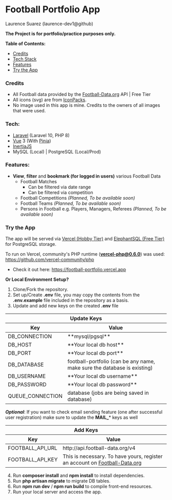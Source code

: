# Football Portfolio App
Laurence Suarez (laurence-dev1@github)

**The Project is for portfolio/practice purposes only.**

**Table of Contents:**
* [Credits](#credits)
* [Tech Stack](#techstack)
* [Features](#features)
* [Try the App](#try)

<a id="credits"></a>
### Credits
* All Football data provided by the [Football-Data.org](https://www.football-data.org/) API | Free Tier
* All icons (svg) are from [IconPacks](https://www.iconpacks.net/).
* No image used in this app is mine. Credits to the owners of all images that were used.

<a id="techstack"></a>
### Tech:
* [Laravel](https://laravel.com/) (Laravel 10, PHP 8)
* [Vue](https://vuejs.org/) 3 (With [Pinia](https://pinia.vuejs.org/))
* [InertiaJS](https://inertiajs.com/)
* MySQL (Local) | PostgreSQL (Local/Prod)

<a id="features"></a>
### Features:
* **View**, **filter** and **bookmark (for logged in users)** various Football Data
    * Football Matches
        * Can be filtered via date range
        * Can be filtered via competition
    * Football Competitions *(Planned, To be available soon)*
    * Football Teams *(Planned, To be available soon)*
    * Persons in Football e.g. Players, Managers, Referees *(Planned, To be available soon)*

<a id="try"></a>
### Try the App
The app will be served via [Vercel (Hobby Tier)](https://vercel.com/) and [ElephantSQL (Free Tier)](https://www.elephantsql.com/) for PostgreSQL storage.

To run on Vercel, community's PHP runtime (**vercel-php@0.6.0**) was used: https://github.com/vercel-community/php

- Check it out here: https://football-portfolio.vercel.app

**Or Local Environment Setup?**
1. Clone/Fork the repository.
2. Set up/Create **.env** file, you may copy the contents from the **.env.example** file included in the repository as a basis.
3. Update and add new keys on the created **.env** file

<table>
    <thead>
        <tr>
            <th colspan="2">Update Keys</th>
        </tr>
        <tr>
            <th>Key</th>
            <th>Value</th>
        </tr>
    </thead>
    <tbody>
        <tr>
            <td>DB_CONNECTION</td>
            <td>**mysql/pgsql**</td>
        </tr>
        <tr>
            <td>DB_HOST</td>
            <td>**Your local db host**</td>
        </tr>
        <tr>
            <td>DB_PORT</td>
            <td>**Your local db port**</td>
        </tr>
        <tr>
            <td>DB_DATABASE</td>
            <td>football-portfolio (can be any name, make sure the database is existing)</td>
        </tr>
        <tr>
            <td>DB_USERNAME</td>
            <td>**Your local db username**</td>
        </tr>
        <tr>
            <td>DB_PASSWORD</td>
            <td>**Your local db password**</td>
        </tr>
        <tr>
            <td>QUEUE_CONNECTION</td>
            <td>database (jobs are being saved in database)</td>
        </tr>
    </tbody>
</table>

**_Optional_**: If you want to check email sending feature (one after successful user registration) make sure to update the **MAIL_*** keys as well

<table>
    <thead>
        <tr>
            <th colspan="2">Add Keys</th>
        </tr>
        <tr>
            <th>Key</th>
            <th>Value</th>
        </tr>
    </thead>
    <tbody>
        <tr>
            <td>FOOTBALL_API_URL</td>
            <td>http://api.football-data.org/v4</td>
        </tr>
        <tr>
            <td>FOOTBALL_API_KEY</td>
            <td>This is necessary. To have yours, register an account on <a href="https://www.football-data.org">Football-Data.org</a></td>
        </tr>
    </tbody>
</table>

4. Run **composer install** and **npm install** to install dependencies.
5. Run **php artisan migrate** to migrate DB tables.
6. Run **npm run dev** / **npm run build** to compile front-end resources.
7. Run your local server and access the app.
